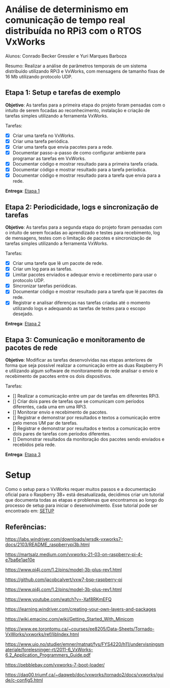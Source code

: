 # Análise de determinismo em comunicação de tempo real distribuída no RPi3 com o RTOS VxWorks
Alunos: Conrado Becker Gressler e Yuri Marques Barboza


Resumo: Realizar a análise de parâmetros temporais de um sistema distribuído utilizando RPi3 e VxWorks, com mensagens de tamanho fixas de 16 Mb utilizando protocolo UDP.

## Etapa 1: Setup e tarefas de exemplo

**Objetivo**: As tarefas para a primeira etapa do projeto foram pensadas com o intuito de serem focadas ao reconhecimento, instalação e criação de tarefas simples utilizando a ferramenta VxWorks.


Tarefas:

- [x] Criar uma tarefa no VxWorks.
- [x] Criar uma tarefa periódica.
- [x] Criar uma tarefa que envia pacotes para a rede.
- [x] Documentar passo-a-passo de como configurar ambiente para programar as tarefas em VxWorks.
- [x] Documentar código e mostrar resultado para a primeira tarefa criada.
- [x] Documentar código e mostrar resultado para a tarefa períodica.
- [x] Documentar código e mostrar resultado para a tarefa que envia para a rede.

**Entrega**: [Etapa 1](/etapa_1/)

## Etapa 2: Periodicidade, logs e sincronização de tarefas

**Objetivo**: As tarefas para a segunda etapa do projeto foram pensadas com o intuito de serem focadas ao aprendizado e testes para recebimento, log de mensagens, testes com o limitação de pacotes e sincronização de tarefas simples utilizando a ferramenta VxWorks.


Tarefas:

- [x] Criar uma tarefa que lê um pacote de rede.
- [x] Criar um log para as tarefas.
- [x] Limitar pacotes enviados e adequar envio e recebimento para usar o protocolo UDP.
- [x] Sincronizar tarefas periódicas.
- [x] Documentar código e mostrar resultado para a tarefa que lê pacotes da rede.
- [x] Registrar e analisar diferenças nas tarefas criadas até o momento utilizando logs e adequando as tarefas de testes para o escopo desejado.

**Entrega**: [Etapa 2](/etapa_2/)

## Etapa 3: Comunicação e monitoramento de pacotes de rede

**Objetivo**: Modificar as tarefas desenvolvidas nas etapas anteriores de forma que seja possível realizar a comunicação entre as duas Raspberry Pi e utilizando algum software de monitoramento de rede analisar o envio e recebimento de pacotes entre os dois dispositivos.

Tarefas:

- [] Realizar a comunicação entre um par de tarefas em diferentes RPi3.
- [] Criar dois pares de tarefas que se comunicam com períodos diferentes, cada uma em uma RPi3.
- [] Monitorar envio e recebimento de pacotes.
- [] Registrar e demonstrar por resultados e textos a comunicação entre pelo menos UM par de tarefas.
- [] Registrar e demonstrar por resultados e textos a comunicação entre dois pares de tarefas com períodos diferentes.
- [] Demonstrar resultados da monitoração dos pacotes sendo enviados e recebidos pela rede.

**Entrega**: [Etapa 3](/etapa_3/)

# Setup

Como o setup para o VxWorks requer muitos passos e a documentação oficial para o Raspberry 3B+ está desatualizada, decidimos criar um tutorial que documenta todas as etapas e problemas que encontramos ao longo do processo de setup para iniciar o desenvolvimento. Esse tutorial pode ser encontrado em: [SETUP](/SETUP.md)

## Referências:
https://labs.windriver.com/downloads/wrsdk-vxworks7-docs/2103/README_raspberrypi3b.html

https://martsalz.medium.com/vxworks-21-03-on-raspberry-pi-4-e7ba6e1ae10e

https://www.pi4j.com/1.2/pins/model-3b-plus-rev1.html

https://github.com/jacobcalvert/vxw7-bsp-raspberry-pi

https://www.pi4j.com/1.2/pins/model-3b-plus-rev1.html

https://www.youtube.com/watch?v=-Xaf8RKmEFQ

https://learning.windriver.com/creating-your-own-layers-and-packages

https://wiki.emacinc.com/wiki/Getting_Started_With_Minicom

https://www.ee.torontomu.ca/~courses/ee8205/Data-Sheets/Tornado-VxWorks/vxworks/ref/libIndex.html

https://www.uio.no/studier/emner/matnat/fys/FYS4220/h11/undervisningsmateriale/forelesninger-rt/2011-6_VxWorks-6.2_Application_Programmers_Guide.pdf

https://pebblebay.com/vxworks-7-boot-loader/

https://daq00.triumf.ca/~daqweb/doc/vxworks/tornado2/docs/vxworks/guide/c-config5.html
